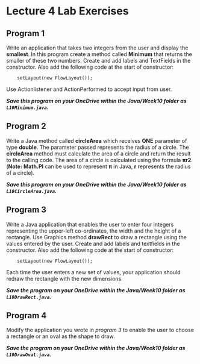 # Lecture 4 Lab Exercises

## Program 1

Write an application that takes two integers from the user and display the **smallest**. In this program create a method called **Minimum** that returns the smaller of these two numbers. Create and add labels and TextFields in the constructor. Also add the following code at the start of constructor:

```
    setLayout(new FlowLayout());
```

Use Actionlistener and ActionPerformed to accept input from user.

***Save this program on your OneDrive within the Java/Week10 folder as `L10Minimum.java`.***

## Program 2

Write a Java method called **circleArea** which receives **ONE** parameter of type **double**. The parameter passed represents the radius of a circle. The **circleArea** method must calculate the area of a circle and return the result to the calling code. The area of a circle is calculated using the formula **&#960;r2**. (**Note: Math.PI** can be used to represent **&#960;** in Java, **r** represents the radius of a circle).

***Save this program on your OneDrive within the Java/Week10 folder as `L10CircleArea.java`.***

## Program 3

Write a Java application that enables the user to enter four integers representing the upper-left co-ordinates, the width and the height of a rectangle. Use Graphics method **drawRect** to draw a rectangle using the values entered by the user. Create and add labels and textfields in the constructor. Also add the following code at the start of constructor:

```
    setLayout(new FlowLayout());
```

Each time the user enters a new set of values, your application should redraw
the rectangle with the new dimensions.

***Save the program on your OneDrive within the Java/Week10 folder as `L10DrawRect.java`.***

## Program 4

Modify the application you wrote in *program 3* to enable the user to choose a rectangle or an oval as the shape to draw.

***Save the program on your OneDrive within the Java/Week10 folder as `L10DrawOval.java`.***